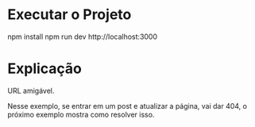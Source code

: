# Executar o Projeto
npm install
npm run dev
http://localhost:3000

# Explicação
URL amigável.

Nesse exemplo, se entrar em um post e atualizar a página, vai dar 404,
o próximo exemplo mostra como resolver isso.